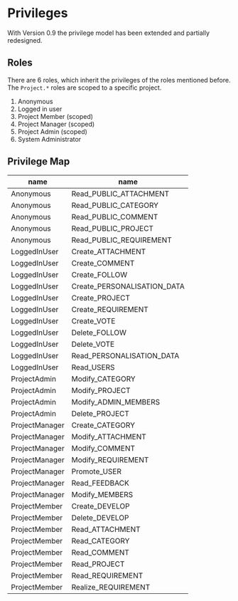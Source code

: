 # Privileges

With Version 0.9 the privilege model has been extended and partially redesigned.

## Roles
There are 6 roles, which inherit the privileges of the roles mentioned before. The `Project.*` roles are scoped to a specific project.

1. Anonymous
2. Logged in user
3. Project Member (scoped)
4. Project Manager (scoped)
5. Project Admin (scoped)
6. System Administrator

## Privilege Map
|name          |name                       |
|--------------|---------------------------|
|Anonymous     |Read_PUBLIC_ATTACHMENT     |
|Anonymous     |Read_PUBLIC_CATEGORY       |
|Anonymous     |Read_PUBLIC_COMMENT        |
|Anonymous     |Read_PUBLIC_PROJECT        |
|Anonymous     |Read_PUBLIC_REQUIREMENT    |
|LoggedInUser  |Create_ATTACHMENT          |
|LoggedInUser  |Create_COMMENT             |
|LoggedInUser  |Create_FOLLOW              |
|LoggedInUser  |Create_PERSONALISATION_DATA|
|LoggedInUser  |Create_PROJECT             |
|LoggedInUser  |Create_REQUIREMENT         |
|LoggedInUser  |Create_VOTE                |
|LoggedInUser  |Delete_FOLLOW              |
|LoggedInUser  |Delete_VOTE                |
|LoggedInUser  |Read_PERSONALISATION_DATA  |
|LoggedInUser  |Read_USERS                 |
|ProjectAdmin  |Modify_CATEGORY            |
|ProjectAdmin  |Modify_PROJECT             |
|ProjectAdmin  |Modify_ADMIN_MEMBERS       |
|ProjectAdmin  |Delete_PROJECT             |
|ProjectManager|Create_CATEGORY            |
|ProjectManager|Modify_ATTACHMENT          |
|ProjectManager|Modify_COMMENT             |
|ProjectManager|Modify_REQUIREMENT         |
|ProjectManager|Promote_USER               |
|ProjectManager|Read_FEEDBACK              |
|ProjectManager|Modify_MEMBERS             |
|ProjectMember |Create_DEVELOP             |
|ProjectMember |Delete_DEVELOP             |
|ProjectMember |Read_ATTACHMENT            |
|ProjectMember |Read_CATEGORY              |
|ProjectMember |Read_COMMENT               |
|ProjectMember |Read_PROJECT               |
|ProjectMember |Read_REQUIREMENT           |
|ProjectMember |Realize_REQUIREMENT        |
